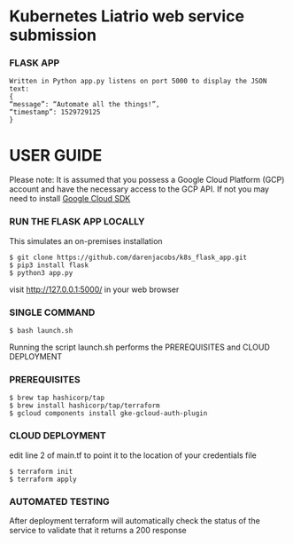 # Kubernetes Liatrio web service submission

### FLASK APP
```
Written in Python app.py listens on port 5000 to display the JSON text:
{
“message”: “Automate all the things!”,
“timestamp”: 1529729125
}
```

# USER GUIDE

Please note: It is assumed that you possess a Google Cloud Platform (GCP) account and have the necessary access to the GCP API.
If not you may need to install [Google Cloud SDK](https://cloud.google.com/sdk/docs/install)

### RUN THE FLASK APP LOCALLY
This simulates an on-premises installation
```console
$ git clone https://github.com/darenjacobs/k8s_flask_app.git
$ pip3 install flask
$ python3 app.py
```
visit http://127.0.0.1:5000/ in your web browser


### SINGLE COMMAND
```console
$ bash launch.sh
```

Running the script launch.sh performs the PREREQUISITES and CLOUD DEPLOYMENT



### PREREQUISITES
```console
$ brew tap hashicorp/tap
$ brew install hashicorp/tap/terraform
$ gcloud components install gke-gcloud-auth-plugin
```

### CLOUD DEPLOYMENT

edit line 2 of main.tf to point it to the location of your credentials file
```console
$ terraform init
$ terraform apply
```

### AUTOMATED TESTING
After deployment terraform will automatically check the status of the service to validate that it returns a 200 response
